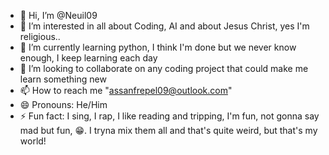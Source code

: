 - 👋 Hi, I’m @Neuil09
- 👀 I’m interested in all about Coding, AI and about Jesus Christ,  yes I'm religious..
- 🌱 I’m currently learning python, I think I'm done but we never know enough, I keep learning each day
- 💞️ I’m looking to collaborate on any coding project that could make me learn something new 
- 📫 How to reach me "assanfrepel09@outlook.com" 
- 😄 Pronouns: He/Him
- ⚡ Fun fact: I sing, I rap, I like reading and tripping, I'm fun, not gonna say mad but fun, 😁. I tryna mix them all and that's quite weird, but that's my world!

<!---
Neuil09/Neuil09 is a ✨ special ✨ repository because its `README.md` (this file) appears on your GitHub profile.
You can click the Preview link to take a look at your changes.
--->
